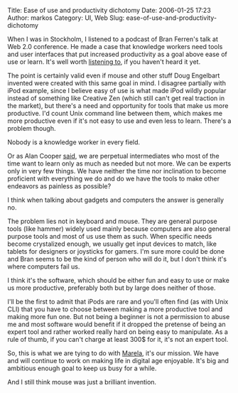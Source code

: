 Title: Ease of use and productivity dichotomy
Date: 2006-01-25 17:23
Author: markos
Category: UI, Web
Slug: ease-of-use-and-productivity-dichotomy

When I was in Stockholm, I listened to a podcast of Bran Ferren's talk
at Web 2.0 conference. He made a case that knowledge workers need tools
and user interfaces that put increased productivity as a goal above ease
of use or learn. It's well worth [listening
to](http://www.itconversations.com/shows/detail852.html), if you haven't
heard it yet.

The point is certainly valid even if mouse and other stuff Doug
Engelbart invented were created with this same goal in mind. I disagree
partially with iPod example, since I believe easy of use is what made
iPod wildly popular instead of something like Creative Zen (which still
can't get real traction in the market), but there's a need and
opportunity for tools that make us more productive. I'd count Unix
command line between them, which makes me more productive even if it's
not easy to use and even less to learn. There's a problem though.

Nobody is a knowledge worker in every field.

Or as Alan Cooper
[said](http://www.amazon.com/gp/product/0672316498/ref=ase_codinghorror-20/102-1133436-5350547?s=books&v=glance&n=283155&tagActionCode=codinghorror-20),
we are perpetual intermediates who most of the time want to learn only
as much as needed but not more. We can be experts only in very few
things. We have neither the time nor inclination to become proficient
with everything we do and do we have the tools to make other endeavors
as painless as possible?

I think when talking about gadgets and computers the answer is generally
no.

The problem lies not in keyboard and mouse. They are general purpose
tools (like hammer) widely used mainly because computers are also
general purpose tools and most of us use them as such. When specific
needs become crystalized enough, we usually get input devices to match,
like tablets for designers or joysticks for gamers. I'm sure more could
be done and Bran seems to be the kind of person who will do it, but I
don't think it's where computers fail us.

I think it's the software, which should be either fun and easy to use or
make us more productive, preferably both but by large does neither of
those.

I'll be the first to admit that iPods are rare and you'll often find (as
with Unix CLI) that you have to choose between making a more productive
tool and making more fun one. But not being a beginner is not a
permission to abuse me and most software would benefit if it dropped the
pretense of being an expert tool and rather worked really hard on being
easy to manipulate. As a rule of thumb, if you can't charge at least
300\$ for it, it's not an expert tool.

So, this is what we are tying to do with [Marela](http://www.marela.si),
it's our mission. We have and will continue to work on making life in
digital age enjoyable. It's big and ambitious enough goal to keep us
busy for a while.

And I still think mouse was just a brilliant invention.

